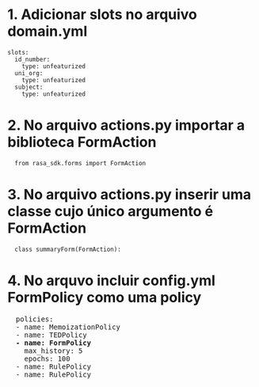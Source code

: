 # 1. Adicionar slots no arquivo domain.yml

```
slots:
  id_number:
    type: unfeaturized
  uni_org:
    type: unfeaturized
  subject:
    type: unfeaturized
```
# 2. No arquivo actions.py importar a biblioteca FormAction
```
  from rasa_sdk.forms import FormAction

```

# 3. No arquivo actions.py inserir uma classe cujo único argumento é FormAction
```
  class summaryForm(FormAction):
```

# 4. No arquvo incluir  config.yml FormPolicy como uma policy
<pre>
  policies:
  - name: MemoizationPolicy
  - name: TEDPolicy
  <b>- name: FormPolicy</b>
    max_history: 5
    epochs: 100
  - name: RulePolicy
  - name: RulePolicy
</pre>

